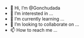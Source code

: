 - 👋 Hi, I’m @Gonchudada
- 👀 I’m interested in ...
- 🌱 I’m currently learning ...
- 💞️ I’m looking to collaborate on ...
- 📫 How to reach me ...

<!---
Gonchudada/Gonchudada is a ✨ special ✨ repository because its `README.md` (this file) appears on your GitHub profile.
You can click the Preview link to take a look at your changes.
--->
